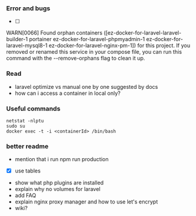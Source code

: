 ### Error and bugs
* [ ] 


WARN[0066] Found orphan containers ([ez-docker-for-laravel-laravel-builder-1 portainer ez-docker-for-laravel-phpmyadmin-1 ez-docker-for-laravel-mysql8-1 ez-docker-for-laravel-nginx-pm-1]) for this project. If you removed or renamed this service in your compose file, you can run this command with the --remove-orphans flag to clean it up.


### Read

* laravel optimize vs manual one by one suggested by docs
* how can i access a container in local only?


### Useful commands

```cli
netstat -nlptu
sudo su
docker exec -t -i <containerId> /bin/bash
```


### better readme

- mention that i run npm run production
- [x] use tables
- show what php plugins are installed
- explain why no volumes for laravel
- add FAQ
- explain nginx proxy manager and how to use let's encrypt
- wiki?

